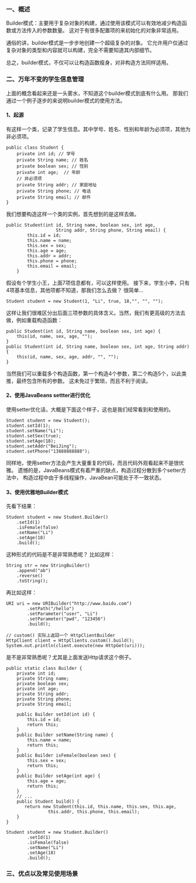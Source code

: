 ### 一、概述
Builder模式：主要用于复杂对象的构建，通过使用该模式可以有效地减少构造函数或方法传入的参数数量。
这对于有很多配置项的来初始化的对象非常适用。

通俗的讲，builder模式是一步步地创建一个超级复杂的对象。
它允许用户仅通过复杂对象的类型和内容就可以构建，完全不需要知道其内部细节。

总之，builder模式，不仅可以让构造函数瘦身，对非构造方法同样适用。

### 二、万年不变的学生信息管理
上面的概念看起来还是一头雾水，不知道这个builder模式到底有什么用。
那我们通过一个例子逐步的来说明builder模式的使用方法。

#### 1、起源
有这样一个类，记录了学生信息。其中学号、姓名、性别和年龄为必须项，其他为非必须项。
```
public class Student {
    private int id; // 学号
    private String name; // 姓名
    private boolean sex; // 性别
    private int age;  // 年龄
    // 非必须项
    private String addr; // 家庭地址
    private String phone; // 电话
    private String email; // 邮件
}
```

我们想要构造这样一个类的实例，首先想到的是这样去做。
```
public Student(int id, String name, boolean sex, int age,
                   String addr, String phone, String email) {
        this.id = id;
        this.name = name;
        this.sex = sex;
        this.age = age;
        this.addr = addr;
        this.phone = phone;
        this.email = email;
    }
```
假设有个学生小王，上面7项信息都有，可以这样使用。
接下来，学生小李，只有4项基本信息，其他项都不知道，那我们怎么去做？
很简单...
```
Student student = new Student(1, "Li", true, 18,"", "", "");
```

这样让我们很难区分出后面三项参数的具体含义。当然，我们有更高级的方法去做，例如重载构造函数：
```
public Student(int id, String name, boolean sex, int age) {
    this(id, name, sex, age, "");
}
public Student(int id, String name, boolean sex, int age, String addr) {
    this(id, name, sex, age, addr, "", "");
}
```
当然我们可以重载多个构造函数，第一个构造4个参数，第二个构造5个，以此类推，最终包含所有的参数。
这未免过于繁琐，而且不利于阅读。

#### 2、使用JavaBeans settter进行优化
使用setter优化话，大概是下面这个样子，这也是我们经常看到和使用的。
```
Student student = new Student();
student.setId(1);
student.setName("Li");
student.setSex(true);
student.setAge(18);
student.setAddr("BeiJing");
student.setPhone("13888888888");
```
同样地，使用setter方法会产生大量重复的代码，而且代码外观看起来不是很优雅。
遗憾的是，JavaBeans模式有着严重的缺点，构造过程分散到多个setter方法中，
构造过程中由于多线程操作，JavaBean可能处于不一致状态。

#### 3、使用优雅地Builder模式
先看下结果：
```
Student student = new Student.Builder()
    .setId(1)
    .isFemale(false)
    .setName("Li")
    .setAge(18)
    .build();
```
这种形式的代码是不是非常熟悉呢？
比如这样：
```
String str = new StringBuilder()
    .append("ab")
    .reverse()
    .toString();
```
再比如这样：
```
URI uri = new URIBuilder("http://www.baidu.com")
        .setPath("/hello")
        .setParameter("user", "Li")
        .setParameter("pwd", "123456")
        .build();

// custom() 实际上返回一个 HttpClientBuilder
HttpClient client = HttpClients.custom().build();
System.out.println(client.execute(new HttpGet(uri)));
```
是不是非常熟悉呢？尤其是上面发送Http请求这个例子。

```
public static class Builder {
    private int id;
    private String name;
    private boolean sex;
    private int age;
    private String addr;
    private String phone;
    private String email;

    public Builder setId(int id) {
        this.id = id;
        return this;
    }
    public Builder setName(String name) {
        this.name = name;
        return this;
    }
    public Builder isFemale(boolean sex) {
        this.sex = sex;
        return this;
    }
    public Builder setAge(int age) {
        this.age = age;
        return this;
    }
    // ...
    public Student build() {
       return new Student(this.id, this.name, this.sex, this.age, 
                this.addr, this.phone, this.email);
    }
}
```

```
Student student = new Student.Builder()
        .setId(1)
        .isFemale(false)
        .setName("Li")
        .setAge(18)
        .build();
```
### 三、优点以及常见使用场景